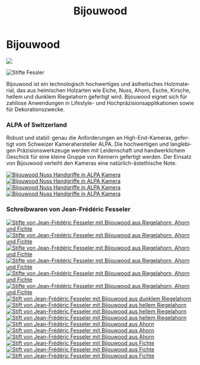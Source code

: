 ﻿---
lang: de
title: 'Bijouwood'
order: 3
---

<div class="full-width-kenburns">
<div class="wrap-bg-image">

# Bijouwood

![](/assets/images/arrow-d-white.svg)

</div>
<img srcset="/assets/images/bijouwood/Bijouwood_Titelbild.jpg"
     src="/assets/images/bijouwood/Bijouwood_Titelbild.jpg" alt="Stifte Fessler">
</div>

<div class="full-width-grey">
<div class="wrap -cols2">

Bijouwood ist ein technologisch hochwertiges und ästhetisches Holzmaterial, das aus heimischen Holzarten wie Eiche, Nuss, Ahorn, Esche, Kirsche, hellem und dunklem Riegelahorn gefertigt wird. Bijouwood eignet sich für zahllose Anwendungen in Lifestyle- und Hochpräzisionsapplikationen sowie für Dekorationszwecke.

</div>
</div>

<div class="full-width">
<div class="wrap">

### ALPA of Switzerland

Robust und stabil: genau die Anforderungen an High-End-Kameras, gefertigt vom Schweizer Kamerahersteller ALPA. Die hochwertigen und langlebigen Präzisionswerkzeuge werden mit Leidenschaft und handwerklichem Geschick für eine kleine Gruppe von Kennern gefertigt werden. Der Einsatz von Bijouwood verleiht den Kameras eine natürlich-ästethische Note.

<div class="picturegallery">
  <a href="/assets/images/bijouwood/ALPA1.jpg">
    <img src="/assets/images/bijouwood/ALPA1.jpg" alt="Bijouwood Nuss Handgriffe in ALPA Kamera">
  </a>
  <a href="/assets/images/bijouwood/ALPA2.jpg">
    <img src="/assets/images/bijouwood/ALPA2.jpg" alt="Bijouwood Nuss Handgriffe in ALPA Kamera">
  </a>
  <a href="/assets/images/bijouwood/ALPA3.jpg">
    <img src="/assets/images/bijouwood/ALPA3.jpg" alt="Bijouwood Nuss Handgriffe in ALPA Kamera">
  </a>
  <a href="/assets/images/bijouwood/ALPA4.jpg">
    <img src="/assets/images/bijouwood/ALPA4.jpg" alt="Bijouwood Nuss Handgriffe in ALPA Kamera">
  </a>
</div>

### Schreibwaren von Jean-Frédéric Fesseler

<div class="picturegallery">
  <a href="/assets/images/bijouwood/Stifte1.jpg">
    <img src="/assets/images/bijouwood/Stifte1.jpg" alt="Stifte von Jean-Frédéric Fesseler mit Bijouwood aus Riegelahorn, Ahorn und Fichte">
  </a>
  <a href="/assets/images/bijouwood/Stifte2.jpg">
    <img src="/assets/images/bijouwood/Stifte2.jpg" alt="Stifte von Jean-Frédéric Fesseler mit Bijouwood aus Riegelahorn, Ahorn und Fichte">
  </a>
    <a href="/assets/images/bijouwood/Stifte3.jpg">
    <img src="/assets/images/bijouwood/Stifte3.jpg" alt="Stifte von Jean-Frédéric Fesseler mit Bijouwood aus Riegelahorn, Ahorn und Fichte">
  </a>
    <a href="/assets/images/bijouwood/Stifte4.jpg">
    <img src="/assets/images/bijouwood/Stifte4.jpg" alt="Stifte von Jean-Frédéric Fesseler mit Bijouwood aus Riegelahorn, Ahorn und Fichte">
  </a>
    <a href="/assets/images/bijouwood/Stifte5.jpg">
    <img src="/assets/images/bijouwood/Stifte5.jpg" alt="Stifte von Jean-Frédéric Fesseler mit Bijouwood aus Riegelahorn, Ahorn und Fichte">
  </a>
    <a href="/assets/images/bijouwood/Stifte6.jpg">
    <img src="/assets/images/bijouwood/Stifte6.jpg" alt="Stifte von Jean-Frédéric Fesseler mit Bijouwood aus Riegelahorn, Ahorn und Fichte">
  </a>
  </a>
  <a href="/assets/images/bijouwood/Figured_maple_dark_dick.jpg">
    <img src="/assets/images/bijouwood/Figured_maple_dark_dick.jpg" alt="Stift von Jean-Frédéric Fesseler mit Bijouwood aus dunklem Riegelahorn">
  </a>
  <a href="/assets/images/bijouwood/Figured_maple_light_dick.jpg">
    <img src="/assets/images/bijouwood/Figured_maple_light_dick.jpg" alt="Stift von Jean-Frédéric Fesseler mit Bijouwood aus hellem Riegelahorn">
  </a>
  <a href="/assets/images/bijouwood/Figured_maple_light_kurz.jpg">
    <img src="/assets/images/bijouwood/Figured_maple_light_kurz.jpg" alt="Stift von Jean-Frédéric Fesseler mit Bijouwood aus hellem Riegelahorn">
  </a>
  <a href="/assets/images/bijouwood/Figured_maple_light_lang.jpg">
    <img src="/assets/images/bijouwood/Figured_maple_light_lang.jpg" alt="Stift von Jean-Frédéric Fesseler mit Bijouwood aus hellem Riegelahorn">
  </a>
  <a href="/assets/images/bijouwood/Maple_kurz.jpg">
    <img src="/assets/images/bijouwood/Maple_kurz.jpg" alt="Stift von Jean-Frédéric Fesseler mit Bijouwood aus Ahorn">
  </a>
  <a href="/assets/images/bijouwood/Maple_lang_dick.jpg">
    <img src="/assets/images/bijouwood/Maple_lang_dick.jpg" alt="Stift von Jean-Frédéric Fesseler mit Bijouwood aus Ahorn">
  </a>
  <a href="/assets/images/bijouwood/Maple_lang_dunn.jpg">
    <img src="/assets/images/bijouwood/Maple_lang_dunn.jpg" alt="Stift von Jean-Frédéric Fesseler mit Bijouwood aus Ahorn">
  </a>
  <a href="/assets/images/bijouwood/Spruce_kurz_dick.jpg">
    <img src="/assets/images/bijouwood/Spruce_kurz_dick.jpg" alt="Stift von Jean-Frédéric Fesseler mit Bijouwood aus Fichte">
  </a>
  <a href="/assets/images/bijouwood/Spruce_lang_dunn.jpg">
    <img src="/assets/images/bijouwood/Spruce_lang_dunn.jpg" alt="Stift von Jean-Frédéric Fesseler mit Bijouwood aus Fichte">
  </a>
  <a href="/assets/images/bijouwood/Spruce_mittel_dick.jpg">
    <img src="/assets/images/bijouwood/Spruce_mittel_dick.jpg" alt="Stift von Jean-Frédéric Fesseler mit Bijouwood aus Fichte">
  </a>
</div>

